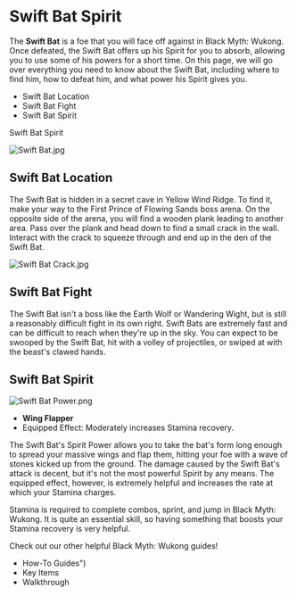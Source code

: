 # Swift Bat Spirit

The **Swift Bat** is a foe that you will face off against in Black Myth: Wukong. Once defeated, the Swift Bat offers up his Spirit for you to absorb, allowing you to use some of his powers for a short time. On this page, we will go over everything you need to know about the Swift Bat, including where to find him, how to defeat him, and what power his Spirit gives you. 

  * Swift Bat Location
  * Swift Bat Fight
  * Swift Bat Spirit

Swift Bat Spirit

![Swift Bat.jpg](https://oyster.ignimgs.com/mediawiki/apis.ign.com/black-myth-wukong/8/8a/Swift_Bat.jpg)

## Swift Bat Location

The Swift Bat is hidden in a secret cave in Yellow Wind Ridge. To find it, make your way to the First Prince of Flowing Sands boss arena. On the opposite side of the arena, you will find a wooden plank leading to another area. Pass over the plank and head down to find a small crack in the wall. Interact with the crack to squeeze through and end up in the den of the Swift Bat. 

![Swift Bat Crack.jpg](https://oyster.ignimgs.com/mediawiki/apis.ign.com/black-myth-wukong/f/fa/Swift_Bat_Crack.jpg)

## Swift Bat Fight

The Swift Bat isn't a boss like the Earth Wolf or Wandering Wight, but is still a reasonably difficult fight in its own right. Swift Bats are extremely fast and can be difficult to reach when they're up in the sky. You can expect to be swooped by the Swift Bat, hit with a volley of projectiles, or swiped at with the beast's clawed hands. 

## Swift Bat Spirit

![Swift Bat Power.png](https://oyster.ignimgs.com/mediawiki/apis.ign.com/black-myth-wukong/b/b0/Swift_Bat_Power.png)

  * **Wing Flapper**
  * Equipped Effect: Moderately increases Stamina recovery. 

The Swift Bat's Spirit Power allows you to take the bat's form long enough to spread your massive wings and flap them, hitting your foe with a wave of stones kicked up from the ground. The damage caused by the Swift Bat's attack is decent, but it's not the most powerful Spirit by any means. The equipped effect, however, is extremely helpful and increases the rate at which your Stamina charges. 

Stamina is required to complete combos, sprint, and jump in Black Myth: Wukong. It is quite an essential skill, so having something that boosts your Stamina recovery is very helpful. 

Check out our other helpful Black Myth: Wukong guides! 

  * How-To Guides")
  * Key Items
  * Walkthrough